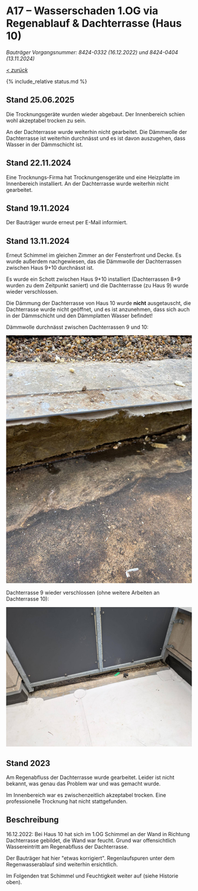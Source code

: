 # A17 &ndash; Wasserschaden 1.OG via Regenablauf & Dachterrasse (Haus 10)

_Bauträger Vorgangsnummer: 8424-0332 (16.12.2022) und 8424-0404 (13.11.2024)_

_[&lt; zurück](../../index.md)_

{% include_relative status.md %}

## Stand 25.06.2025

Die Trocknungsgeräte wurden wieder abgebaut. Der Innenbereich schien wohl akzeptabel trocken zu sein.

An der Dachterrasse wurde weiterhin nicht gearbeitet.
Die Dämmwolle der Dachterrasse ist weiterhin durchnässt und es ist davon auszugehen, dass Wasser in der Dämmschicht ist.

## Stand 22.11.2024

Eine Trocknungs-Firma hat Trocknungensgeräte und eine Heizplatte im Innenbereich installiert.
An der Dachterrasse wurde weiterhin nicht gearbeitet.

## Stand 19.11.2024

Der Bauträger wurde erneut per E-Mail informiert.

## Stand 13.11.2024

Erneut Schimmel im gleichen Zimmer an der Fensterfront und Decke.
Es wurde außerdem nachgewiesen, das die Dämmwolle der Dachterrassen zwischen Haus 9+10 durchnässt ist.

Es wurde ein Schott zwischen Haus 9+10 installiert (Dachterrassen 8+9 wurden zu dem Zeitpunkt saniert) und die Dachterrasse (zu Haus 9) wurde wieder verschlossen.

Die Dämmung der Dachterrasse von Haus 10 wurde **nicht** ausgetauscht, die Dachterrasse wurde nicht geöffnet, und es ist anzunehmen, dass sich auch in der Dämmschicht und den Dämmplatten Wasser befindet!

Dämmwolle durchnässt zwischen Dachterrassen 9 und 10:

![](241119_Foto3_small.jpg)

Dachterrasse 9 wieder verschlossen (ohne weitere Arbeiten an Dachterrasse 10):

![](241119_Foto4_small.jpg)

## Stand 2023

Am Regenabfluss der Dachterrasse wurde gearbeitet. Leider ist nicht bekannt,
was genau das Problem war und was gemacht wurde.

Im Innenbereich war es zwischenzeitlich akzeptabel trocken.
Eine professionelle Trocknung hat nicht stattgefunden.

## Beschreibung

16.12.2022: Bei Haus 10 hat sich im 1.OG Schimmel an der Wand in Richtung Dachterrasse gebildet, die Wand war feucht.
Grund war offensichtlich Wassereintritt am Regenabfluss der Dachterrasse.

Der Bauträger hat hier "etwas korrigiert". Regenlaufspuren unter dem Regenwasserablauf sind weiterhin ersichtlich.

Im Folgenden trat Schimmel und Feuchtigkeit weiter auf (siehe Historie oben).
